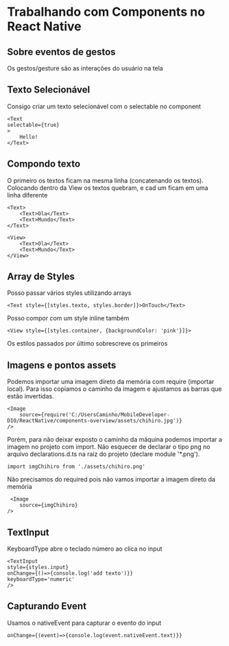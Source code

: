 # Trabalhando com Components no React Native

## Sobre eventos de gestos

Os gestos/gesture são as interações do usuário na tela

## Texto Selecionável

Consigo criar um texto selecionável com o selectable no component <Text>

```
<Text
selectable={true}
>
    Hello!
</Text>
```

## Compondo texto

O primeiro os textos ficam na mesma linha (concatenando os textos). Colocando dentro da View os textos quebram, e cad um ficam em uma linha diferente

```
<Text>
    <Text>Ola</Text>
    <Text>Mundo</Text>
</Text>

<View>
    <Text>Ola</Text>
    <Text>Mundo</Text>
</View>
```

## Array de Styles

Posso passar vários styles utilizando arrays

`<Text style={[styles.texto, styles.border]}>OnTouch</Text>`

Posso compor com um style inline também

`<View style={[styles.container, {backgroundColor: 'pink'}]}>`

Os estilos passados por último sobrescreve os primeiros

## Imagens e pontos assets

Podemos importar uma imagem direto da memória com require (importar local). Para isso copiamos o caminho da imagem e ajustamos as barras que estão invertidas.

```
<Image
    source={require('C:/UsersCaminho/MobileDeveloper-DIO/ReactNative/components-overview/assets/chihiro.jpg')}
/>
```

Porém, para não deixar exposto o caminho da máquina podemos importar a imagem no projeto com import. Não esquecer de declarar o tipo png no arquivo declarations.d.ts na raiz do projeto (declare module '*.png').

`import imgChihiro from './assets/chihiro.png'`

Não precisamos do required pois não vamos importar a imagem direto da memória

```
 <Image
    source={imgChihiro}
/>
```

## TextInput

KeyboardType abre o teclado número ao clica no input

```
<TextInput
style={styles.input}
onChange={()=>{console.log('add texto')}}
keyboardType='numeric'
/>

```

## Capturando Event

Usamos o nativeEvent para capturar o evento do input

`
onChange={(event)=>{console.log(event.nativeEvent.text)}}
`
